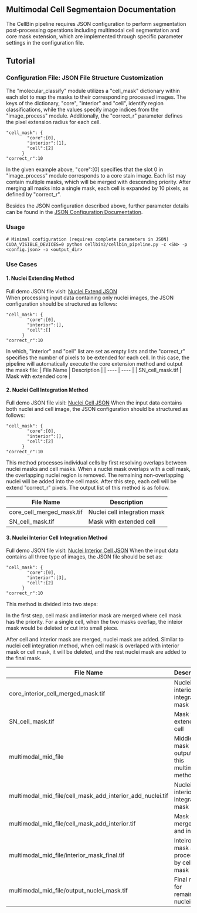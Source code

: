 ## Multimodal Cell Segmentaion Documentation  
The CellBin pipeline requires JSON configuration to perform segmentation post-processing operations including multimodal cell segmentation and core mask extension, which are implemented through specific parameter settings in the configuration file.

## Tutorial
### **Configuration File:** JSON File Structure Customization

The "molecular_classify" module utilizes a "cell_mask" dictionary within each slot to map the masks to their corresponding processed images. The keys of the dictionary, "core", "interior" and "cell", identify region classifications, while the values specify image indices from the "image_process" module. Additionally, the "correct_r" parameter defines the pixel extension radius for each cell.

```shell
"cell_mask": {
        "core":[0],
        "interior":[1],
        "cell":[2]
      }
"correct_r":10
```

In the given example above, "core":[0] specifies that the slot 0 in "image_process" module corresponds to a core stain image. Each list may contain multiple masks, which will be merged with descending priority. After merging all masks into a single mask, each cell is expanded by 10 pixels, as defined by "correct_r".

Besides the JSON configuration described above, further parameter details can be found in the [JSON Configuration Documentation](../../docs/v2/JsonConfigurationDocumention.md). 

### Usage

```shell
# Minimal configuration (requires complete parameters in JSON)
CUDA_VISIBLE_DEVICES=0 python cellbin2/cellbin_pipeline.py -c <SN> -p <config.json> -o <output_dir> 
```
### Use Cases
#### 1. Nuclei Extending Method
Full demo JSON file visit: [Nuclei Extend JSON](../../cellbin2/config/demos/sample_core.json)  
When processing input data containing only nuclei images, the JSON configuration should be structured as follows:

```shell
"cell_mask": {
        "core":[0],
        "interior":[],
        "cell":[]
      }
"correct_r":10      
```

In which, "interior" and "cell" list are set as empty lists and the "correct_r" specifies the number of pixels to be extended for each cell. In this case, the pipeline will automatically execute the core extension method and output the mask file:
| File Name | Description |
| ---- | ---- |
| SN_cell_mask.tif | Mask with extended core |

#### 2. Nuclei Cell Integration Method
Full demo JSON file visit: [Nuclei Cell JSON](../../cellbin2/config/demos/sample_cell_core.json) 
When the input data contains both nuclei and cell image, the JSON configuration should be structured as follows:

```shell
"cell_mask": {
        "core":[0],
        "interior":[],
        "cell":[2]
      }
"correct_r":10      
```
This method processes individual cells by first resolving overlaps between nuclei masks and cell masks. When a nuclei mask overlaps with a cell mask, the overlapping nuclei region is removed. The remaining non-overlapping nuclei will be added into the cell mask. After this step, each cell will be extend "correct_r" pixels. The output list of this method is as follow.

| File Name | Description |
| ---- | ---- |
| core_cell_merged_mask.tif | Nuclei cell integration mask |
| SN_cell_mask.tif | Mask with extended cell |

#### 3. Nuclei Interior Cell Integration Method
Full demo JSON file visit: [Nuclei Interior Cell JSON](../../cellbin2/config/demos/sample_multimodal.json)
When the input data contains all three type of images, the JSON file should be set as:

```shell
"cell_mask": {
        "core":[0],
        "interior":[3],
        "cell":[2]
      }
"correct_r":10      
```

This method is divided into two steps:

In the first step, cell mask and interior mask are merged where cell mask has the priority. For a single cell, when the two masks overlap, the inteior mask would be deleted or cut into small piece.

After cell and interior mask are merged, nuclei mask are added. Similar to nuclei cell integration method, when cell mask is overlaped with interior mask or cell mask, it will be deleted, and the rest nuclei mask are added to the final mask.

| File Name | Description |
| ---- | ---- |
| core_interior_cell_merged_mask.tif | Nuclei interior cell integration mask |
| SN_cell_mask.tif | Mask with extended cell |
| multimodal_mid_file | Middle mask output of this multimodal method |
| multimodal_mid_file/cell_mask_add_interior_add_nuclei.tif | Nuclei interior cell integration mask |
| multimodal_mid_file/cell_mask_add_interior.tif | Mask of merged cell and interior |
| multimodal_mid_file/interior_mask_final.tif | Inteiror mask after processing by cell mask |
| multimodal_mid_file/output_nuclei_mask.tif | Final mask for remaining nuclei |
